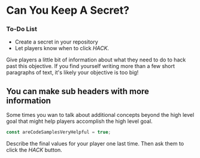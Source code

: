 # Can You Keep A Secret?

<div class="aside">
<h3>To-Do List</h3>
<ul>
  <li>Create a secret in your repository </li>
  <li>Let players know when to click <em>HACK</em>.</li>
</ul>
</div>

Give players a little bit of information about what they need to do to hack past this objective. If you find yourself writing more than a few short paragraphs of text, it's likely your objective is too big!

## You can make sub headers with more information

Some times you wan to talk about additional concepts beyond the high level goal that might help players accomplish the high level goal.

```js
const areCodeSamplesVeryHelpful = true;
```

Describe the final values for your player one last time. Then ask them to click the _HACK_ button.
